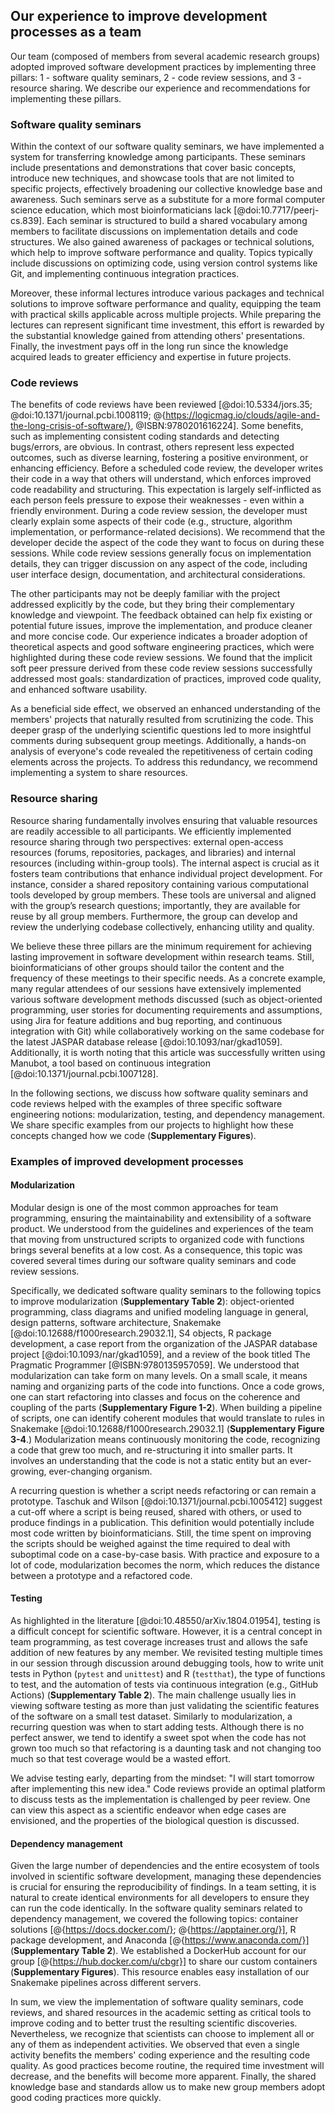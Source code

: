 ## Our experience to improve development processes as a team ##

Our team (composed of members from several academic research groups) adopted improved software development practices by implementing three pillars: 1 - software quality seminars, 2 - code review sessions, and 3 - resource sharing.
We describe our experience and recommendations for implementing these pillars.

### Software quality seminars ###

Within the context of our software quality seminars, we have implemented a system for transferring knowledge among participants.
These seminars include presentations and demonstrations that cover basic concepts, introduce new techniques, and showcase tools that are not limited to specific projects, effectively broadening our collective knowledge base and awareness.
Such seminars serve as a substitute for a more formal computer science education, which most bioinformaticians lack [@doi:10.7717/peerj-cs.839].
Each seminar is structured to build a shared vocabulary among members to facilitate discussions on implementation details and code structures. 
We also gained awareness of packages or technical solutions, which help to improve software performance and quality.
Topics typically include discussions on optimizing code, using version control systems like Git, and implementing continuous integration practices. <!-- AM: I suggest you provide concrete examples. Feel free to expand on this list. -->
<!-- KF: does not like the previous sentence. Can be written better and we can reference a wider range of the practices. -->
Moreover, these informal lectures introduce various packages and technical solutions to improve software performance and quality, equipping the team with practical skills applicable across multiple projects.
While preparing the lectures can represent significant time investment, this effort is rewarded by the substantial knowledge gained from attending others' presentations.
Finally, the investment pays off in the long run since the knowledge acquired leads to greater efficiency and expertise in future projects.

### Code reviews ###

The benefits of code reviews have been reviewed [@doi:10.5334/jors.35; @doi:10.1371/journal.pcbi.1008119; @{https://logicmag.io/clouds/agile-and-the-long-crisis-of-software/}, @ISBN:9780201616224].
Some benefits, such as implementing consistent coding standards and detecting bugs/errors, are obvious.
In contrast, others represent less expected outcomes, such as diverse learning, fostering a positive environment, or enhancing efficiency.
Before a scheduled code review, the developer writes their code in a way that others will understand, which enforces improved code readability and structuring.
This expectation is largely self-inflicted as each person feels pressure to expose their weaknesses - even within a friendly environment.
During a code review session, the developer must clearly explain some aspects of their code (e.g., structure, algorithm implementation, or performance-related decisions).
We recommend that the developer decide the aspect of the code they want to focus on during these sessions.
While code review sessions generally focus on implementation details, they can trigger discussion on any aspect of the code, including user interface design, documentation, and architectural considerations.

The other participants may not be deeply familiar with the project addressed explicitly by the code, but they bring their complementary knowledge and viewpoint.
The feedback obtained can help fix existing or potential future issues, improve the implementation, and produce cleaner and more concise code.
Our experience indicates a broader adoption of theoretical aspects and good software engineering practices, which were highlighted during these code review sessions.
We found that the implicit soft peer pressure derived from these code review sessions successfully addressed most goals: standardization of practices, improved code quality, and enhanced software usability.

As a beneficial side effect, we observed an enhanced understanding of the members' projects that naturally resulted from scrutinizing the code.
This deeper grasp of the underlying scientific questions led to more insightful comments during subsequent group meetings.
Additionally, a hands-on analysis of everyone's code revealed the repetitiveness of certain coding elements across the projects.
To address this redundancy, we recommend implementing a system to share resources.

### Resource sharing ###

Resource sharing fundamentally involves ensuring that valuable resources are readily accessible to all participants.
We efficiently implemented resource sharing through two perspectives: external open-access resources (forums, repositories, packages, and libraries) and internal resources (including within-group tools).
The internal aspect is crucial as it fosters team contributions that enhance individual project development. For instance, consider a shared repository containing various computational tools developed by group members. These tools are universal and aligned with the group’s research questions; importantly, they are available for reuse by all group members. Furthermore, the group can develop and review the underlying codebase collectively, enhancing utility and quality.
<!-- AM: This section about resource sharing could benefit from more concrete examples. -->
<!-- IR: explicitly say what is the toolkit (git repo with the modules bla bla bla) -->

We believe these three pillars are the minimum requirement for achieving lasting improvement in software development within research teams. Still, bioinformaticians of other groups should tailor the content and the frequency of these meetings to their specific needs.
As a concrete example, many regular attendees of our sessions have extensively implemented various software development methods discussed (such as object-oriented programming, user stories for documenting requirements and assumptions, using Jira for feature additions and bug reporting, and continuous integration with Git) while collaboratively working on the same codebase for the latest JASPAR database release [@doi:10.1093/nar/gkad1059].
Additionally, it is worth noting that this article was successfully written using Manubot, a tool based on continuous integration [@doi:10.1371/journal.pcbi.1007128].

In the following sections, we discuss how software quality seminars and code reviews helped with the examples of three specific software engineering notions: modularization, testing, and dependency management.
We share specific examples from our projects to highlight how these concepts changed how we code (**Supplementary Figures**).

<!-- AM: Is providing these examples critical? -->
<!-- We will decide what to do with the examples, but for now we keep them and work on them -->

### Examples of improved development processes ###

#### Modularization ####

Modular design is one of the most common approaches for team programming, ensuring the maintainability and extensibility of a software product.
We understood from the guidelines and experiences of the team that moving from unstructured scripts to organized code with functions brings several benefits at a low cost.
As a consequence, this topic was covered several times during our software quality seminars and code review sessions.
<!-- Our toolkit collects stand-alone scripts that are by definition modules to be used. -->
<!-- AM: I do not understand what you mean here / what you want to convey. What is this toolkit you talk about? -->
<!-- IR: together with the previous point -->

Specifically, we dedicated software quality seminars to the following topics to improve modularization (**Supplementary Table 2**): object-oriented programming, class diagrams and unified modeling language in general, design patterns, software architecture, Snakemake [@doi:10.12688/f1000research.29032.1], S4 objects, R package development, a case report from the organization of the JASPAR database project [@doi:10.1093/nar/gkad1059], and a review of the book titled The Pragmatic Programmer [@ISBN:9780135957059].
We understood that modularization can take form on many levels. On a small scale, it means naming and organizing parts of the code into functions.
Once a code grows, one can start refactoring into classes and focus on the coherence and coupling of the parts (**Supplementary Figure 1-2**).
When building a pipeline of scripts, one can identify coherent modules that would translate to rules in Snakemake [@doi:10.12688/f1000research.29032.1] (**Supplementary Figure 3-4**.)
Modularization means continuously monitoring the code, recognizing a code that grew too much, and re-structuring it into smaller parts.
It involves an understanding that the code is not a static entity but an ever-growing, ever-changing organism.

A recurring question is whether a script needs refactoring or can remain a prototype.
Taschuk and Wilson [@doi:10.1371/journal.pcbi.1005412] suggest a cut-off where a script is being reused, shared with others, or used to produce findings in a publication.
This definition would potentially include most code written by bioinformaticians. Still, the time spent on improving the scripts should be weighed against the time required to deal with suboptimal code on a case-by-case basis.
With practice and exposure to a lot of code, modularization becomes the norm, which reduces the distance between a prototype and a refactored code.

#### Testing ####

As highlighted in the literature [@doi:10.48550/arXiv.1804.01954], testing is a difficult concept for scientific software.
However, it is a central concept in team programming, as test coverage increases trust and allows the safe addition of new features by any member.
We revisited testing multiple times in our session through discussion around debugging tools, how to write unit tests in Python (```pytest``` and ```unittest```) and R (```testthat```), the type of functions to test, and the automation of tests via continuous integration (e.g., GitHub Actions) (**Supplementary Table 2**).
The main challenge usually lies in viewing software testing as more than just validating the scientific features of the software on a small test dataset.
Similarly to modularization, a recurring question was when to start adding tests.
Although there is no perfect answer, we tend to identify a sweet spot when the code has not grown too much so that refactoring is a daunting task and not changing too much so that test coverage would be a wasted effort.
<!-- AM: Not sure about what this sentence brings to the point. -->
<!-- KF: when to start and do the testing. this sentence could be revised in a context of the whole paragraph -->
We advise testing early, departing from the mindset: "I will start tomorrow after implementing this new idea."
Code reviews provide an optimal platform to discuss tests as the implementation is challenged by peer review.
One can view this aspect as a scientific endeavor when edge cases are envisioned, and the properties of the biological question is discussed.

#### Dependency management ####

Given the large number of dependencies and the entire ecosystem of tools involved in scientific software development, managing these dependencies is crucial for ensuring the reproducibility of findings.
In a team setting, it is natural to create identical environments for all developers to ensure they can run the code identically. 
In the software quality seminars related to dependency management, we covered the following topics: container solutions [@{https://docs.docker.com/}; @{https://apptainer.org/}], R package development, and Anaconda [@{https://www.anaconda.com/}] (**Supplementary Table 2**).
We established a DockerHub account for our group [@{https://hub.docker.com/u/cbgr}] to share our custom containers (**Supplementary Figures**).
This resource enables easy installation of our Snakemake pipelines across different servers.

In sum, we view the implementation of software quality seminars, code reviews, and shared resources in the academic setting as critical tools to improve coding and to better trust the resulting scientific discoveries.
Nevertheless, we recognize that scientists can choose to implement all or any of them as independent activities.
We observed that even a single activity benefits the members' coding experience and the resulting code quality.
As good practices become routine, the required time investment will decrease, and the benefits will become more apparent.
Finally, the shared knowledge base and standards allow us to make new group members adopt good coding practices more quickly.